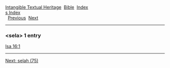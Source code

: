 [Intangible Textual Heritage](../../index)  [Bible](../index) 
[Index](index)   
[s Index](_s_)  
  [Previous](c09968)  [Next](c09970) 

------------------------------------------------------------------------

### &lt;sela&gt; 1 entry

[Isa 16:1](../kjv/isa016.htm#001)  

------------------------------------------------------------------------

[Next: selah (75)](c09970)
